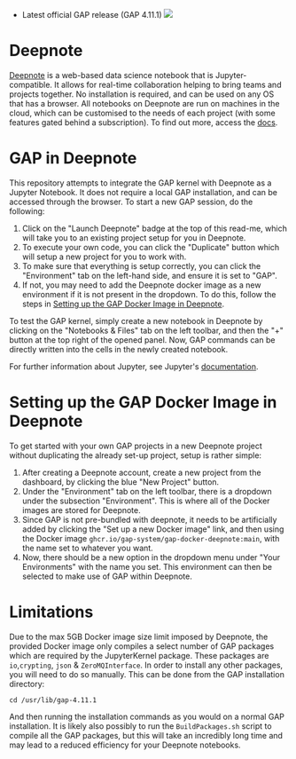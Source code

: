 - Latest official GAP release (GAP 4.11.1) [<img src="https://deepnote.com/buttons/launch-in-deepnote-white-small.svg">](https://deepnote.com/project/GAP-Kernel-6I_gbA2oTJeS-h3UCNbvRQ)
# Deepnote
[Deepnote](https://deepnote.com/) is a web-based data science notebook that is Jupyter-compatible. It allows for real-time collaboration helping to bring teams and projects together. No installation is required, and can be used on any OS that has a browser. All notebooks on Deepnote are run on machines in the cloud, which can be customised to the needs of each project (with some features gated behind a subscription). To find out more, access the [docs](https://docs.deepnote.com).

# GAP in Deepnote
This repository attempts to integrate the GAP kernel with Deepnote as a Jupyter Notebook. It does not require a local GAP installation, and can be accessed through the browser. To start a new GAP session, do the following:
1. Click on the "Launch Deepnote" badge at the top of this read-me, which will take you to an existing project setup for you in Deepnote.
2. To execute your own code, you can click the "Duplicate" button which will setup a new project for you to work with.
3. To make sure that everything is setup correctly, you can click the "Environment" tab on the left-hand side, and ensure it is set to "GAP".
4. If not, you may need to add the Deepnote docker image as a new environment if it is not present in the dropdown. To do this, follow the steps in [Setting up the GAP Docker Image in Deepnote](#setting-up-the-gap-docker-image-in-deepnote).

To test the GAP kernel, simply create a new notebook in Deepnote by clicking on the "Notebooks & Files" tab on the left toolbar, and then the "+" button at the top right of the opened panel. Now, GAP commands can be directly written into the cells in the newly created notebook.

For further information about Jupyter, see Jupyter's [documentation](https://jupyter-notebook-beginner-guide.readthedocs.io/en/latest/index.html).

# Setting up the GAP Docker Image in Deepnote
To get started with your own GAP projects in a new Deepnote project without duplicating the already set-up project, setup is rather simple:
1. After creating a Deepnote account, create a new project from the dashboard, by clicking the blue "New Project" button.
2. Under the "Environment" tab on the left toolbar, there is a dropdown under the subsection "Environment". This is where all of the Docker images are stored for Deepnote.
3. Since GAP is not pre-bundled with deepnote, it needs to be artificially added by clicking the "Set up a new Docker image" link, and then using the Docker image `ghcr.io/gap-system/gap-docker-deepnote:main`, with the name set to whatever you want.
4. Now, there should be a new option in the dropdown menu under "Your Environments" with the name you set. This environment can then be selected to make use of GAP within Deepnote.

# Limitations
Due to the max 5GB Docker image size limit imposed by Deepnote, the provided Docker image only compiles a select number of GAP packages which are required by the JupyterKernel package. These packages are `io`,`crypting`, `json` & `ZeroMQInterface`. In order to install any other packages, you will need to do so manually. This can be done from the GAP installation directory:

    cd /usr/lib/gap-4.11.1
    
And then running the installation commands as you would on a normal GAP installation. It is likely also possibly to run the `BuildPackages.sh` script to compile all the GAP packages, but this will take an incredibly long time and may lead to a reduced efficiency for your Deepnote notebooks.
